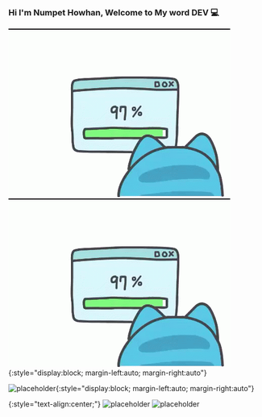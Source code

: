 ### Hi I'm Numpet Howhan, Welcome to My word DEV 💻

![](https://github.com/moqnpp/moqnpp/blob/87a2593cffb53fc80b6ef213b9c45b0f1d7af658/cappoo.gif)
![moqnpp](https://github.com/moqnpp/moqnpp/blob/87a2593cffb53fc80b6ef213b9c45b0f1d7af658/cappoo.gif){:style="display:block; margin-left:auto; margin-right:auto"}

![placeholder](https://via.placeholder.com/100x150){:style="display:block; margin-left:auto; margin-right:auto"}

{:style="text-align:center;"}
  ![placeholder](https://via.placeholder.com/100x150)
  ![placeholder](https://via.placeholder.com/100x150)
